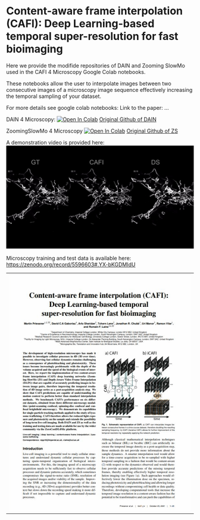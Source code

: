 # Content-aware frame interpolation (CAFI): Deep Learning-based temporal super-resolution for fast bioimaging

Here we provide the modifide repositories of DAIN and Zooming SlowMo used in the CAFI 4 Microscopy Google Colab notebooks.

These notebooks allow the user to interpolate images between two consecutive images of a microscopy image sequence effectively increasing the temporal sampling of your dataset.

For more details see google colab notebooks:
Link to the paper: ...

 DAIN 4 Microscopy:
 [![Open In Colab](https://colab.research.google.com/assets/colab-badge.svg)](https://colab.research.google.com/drive/1bL6wgTWrghHK7LH9xb4KGSk5WuOa5nJS?usp=sharing)
 [Original Github of DAIN](https://github.com/baowenbo/DAIN) 

 
 ZoomingSlowMo 4 Microscopy
 [![Open In Colab](https://colab.research.google.com/assets/colab-badge.svg)](https://colab.research.google.com/drive/1TZ0K-rq9Nrgu9_XZ0UOK6brxjIM0ISNU?usp=sharing)
 [Original Github of ZS](https://github.com/Mukosame/Zooming-Slow-Mo-CVPR-2020) 



A demonstration video is provided here:
[![CAFI-Content-Aware Image Interpolation](dump/Youtube_capture.jpg)](https://youtu.be/4eCELi-b23k "CAFI-Content-Aware Image Interpolation")

Microscopy training and test data is available here:
https://zenodo.org/record/5596603#.YX-bKGDMIdU

<table>
  <tr>
    <td colspan="1">
        <img src="dump/TWEET_2_GIF_1_Paper_Screenshots.gif" alt="Demo GIF">
        </img>
      </a>
    </td>
  </tr>
</table>
